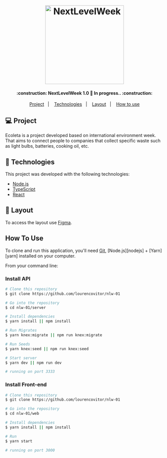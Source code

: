 <h1 align="center">
    <img alt="NextLevelWeek" title="#NextLevelWeek" src="https://camo.githubusercontent.com/e0e766d8a5d86a228386eb156c71fab863916686/68747470733a2f2f692e6962622e636f2f4b62707936684d2f6e65772e706e67" width="250px" />
</h1>

<h4 align="center"> 
	:construction: NextLevelWeek 1.0 🚀 In progress.. :construction:
</h4>

<p align="center">
  <a href="#-project">Project</a>&nbsp;&nbsp;&nbsp;|&nbsp;&nbsp;&nbsp;
  <a href="#rocket-Technologies">Technologies</a>&nbsp;&nbsp;&nbsp;|&nbsp;&nbsp;&nbsp;
  <a href="#-layout">Layout</a>&nbsp;&nbsp;&nbsp;|&nbsp;&nbsp;&nbsp;
  <a href="#how-to-use">How to use</a>
</p>

## 💻 Project

Ecoleta is a project developed based on international environment week. 
That aims to connect people to companies that collect specific waste such as light bulbs, batteries, cooking oil, etc.


## :rocket: Technologies

This project was developed with the following technologies:

- [Node.js](https://nodejs.org/en/)
- [TypeScript](https://www.typescriptlang.org/)
- [React](https://en.reactjs.org/)

## 🔖 Layout

To access the layout use [Figma](https://www.figma.com/file/1SxgOMojOB2zYT0Mdk28lB/).

## How To Use

To clone and run this application, you'll need [Git](https://git-scm.com), [Node.js][nodejs] + [Yarn][yarn] installed on your computer.

From your command line:

### Install API 

```bash
# Clone this repository
$ git clone https://github.com/lourencovitor/nlw-01

# Go into the repository
$ cd nlw-01/server

# Install dependencies
$ yarn install || npm install

# Run Migrates
$ yarn knex:migrate || npm run knex:migrate

# Run Seeds
$ yarn knex:seed || npm run knex:seed

# Start server
$ yarn dev || npm run dev

# running on port 3333
```

### Install Front-end

```bash
# Clone this repository
$ git clone https://github.com/lourencovitor/nlw-01

# Go into the repository
$ cd nlw-01/web

# Install dependencies
$ yarn install || npm install

# Run
$ yarn start

# running on port 3000


